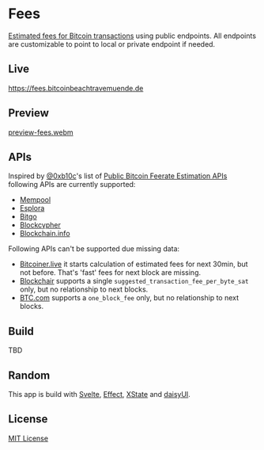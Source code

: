 # Fees

[Estimated fees for Bitcoin transactions](https://github.com/bitcoinbook/bitcoinbook/blob/develop/ch09_fees.adoc#estimating-appropriate-fee-rates) using public endpoints. All endpoints are customizable to point to local or private endpoint if needed.

## Live

https://fees.bitcoinbeachtravemuende.de

## Preview

[preview-fees.webm](https://github.com/BitcoinBeachTravemuende/fees/assets/47693/e0a20672-adb7-4f4e-8566-0566e15bb4fc)

## APIs

Inspired by [@0xb10c](https://github.com/0xb10c)'s list of [Public Bitcoin Feerate Estimation APIs](https://b10c.me/blog/003-a-list-of-public-bitcoin-feerate-estimation-apis/) following APIs are currently supported:

- [Mempool](https://mempool.space/docs/api/rest)
- [Esplora](https://github.com/Blockstream/esplora/)
- [Bitgo](https://developers.bitgo.com/explorer)
- [Blockcypher](https://www.blockcypher.com/dev/bitcoin/)
- [Blockchain.info](https://www.blockchain.com/explorer/api)

Following APIs can't be supported due missing data:

- [Bitcoiner.live](https://bitcoiner.live/api/fees/estimates/latest) it starts calculation of estimated fees for next 30min, but not before. That's 'fast' fees for next block are missing.
- [Blockchair](https://api.blockchair.com/bitcoin/stats) supports a single `suggested_transaction_fee_per_byte_sat` only, but no relationship to next blocks.
- [BTC.com](https://btc.com/service/fees/distribution) supports a `one_block_fee` only, but no relationship to next blocks.

## Build

TBD

## Random

This app is build with [Svelte](https://svelte.dev/), [Effect](https://effect.website/), [XState](https://stately.ai/) and [daisyUI](https://daisyui.com/).

## License

[MIT License](./LICENSE)
